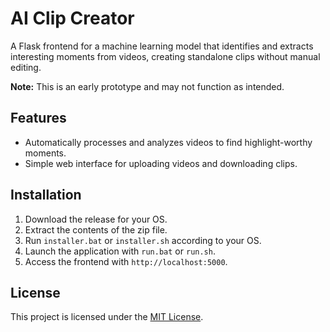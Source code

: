 # AI Clip Creator

A Flask frontend for a machine learning model that identifies and extracts interesting moments from videos, creating standalone clips without manual editing.  

**Note:** This is an early prototype and may not function as intended.

## Features

- Automatically processes and analyzes videos to find highlight-worthy moments.
- Simple web interface for uploading videos and downloading clips.

## Installation

1. Download the release for your OS.
2. Extract the contents of the zip file.
3. Run `installer.bat` or `installer.sh` according to your OS.
4. Launch the application with `run.bat` or `run.sh`.
5. Access the frontend with `http://localhost:5000`.

## License

This project is licensed under the [MIT License](LICENSE).
